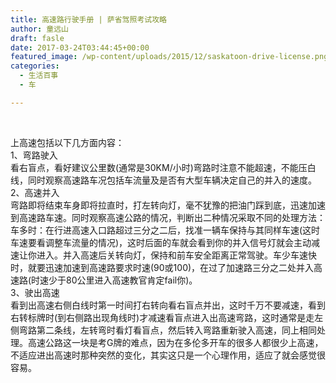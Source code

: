 ```yaml
---
title: 高速路行驶手册 | 萨省驾照考试攻略
author: 童远山
draft: fasle
date: 2017-03-24T03:44:45+00:00
featured_image: /wp-content/uploads/2015/12/saskatoon-drive-license.png
categories:
  - 生活百事
  - 车

---
```

&nbsp;

上高速包括以下几方面内容：  
1、弯路驶入  
看右盲点，看好建议公里数(通常是30KM/小时)弯路时注意不能超速，不能压白线，同时观察高速路车况包括车流量及是否有大型车辆决定自己的并入的速度。  
2、高速并入  
弯路即将结束车身即将拉直时，打左转向灯，毫不犹豫的把油门踩到底，迅速加速到高速路车速。同时观察高速公路的情况，判断出二种情况采取不同的处理方法：车多时：在行进高速入口路超过三分之二后，找准一辆车保持与其同样车速(这时车速要看调整车流量的情况)，这时后面的车就会看到你的并入信号灯就会主动减速让你进入。并入高速后关转向灯，保持和前车安全距离正常驾驶。车少车速快时，就要迅速加速到高速路要求时速(90或100)，在过了加速路三分之二处并入高速路(时速少于80公里进入高速教官肯定fail你)。  
3、驶出高速  
看到出高速右侧白线时第一时间打右转向看右盲点并出，这时千万不要减速，看到右转标牌时(到右侧路出现角线时)才减速看盲点进入出高速弯路，这时通常是走左侧弯路第二条线，左转弯时看灯看盲点，然后转入弯路重新驶入高速，同上相同处理。高速公路这一块是考G牌的难点，因为在多伦多开车的很多人都很少上高速，不适应进出高速时那种突然的变化，其实这只是一个心理作用，适应了就会感觉很容易。